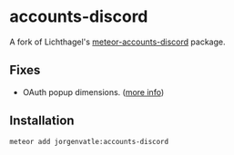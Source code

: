 # accounts-discord

A fork of Lichthagel's [meteor-accounts-discord](https://github.com/Lichthagel/meteor-accounts-discord) package.

## Fixes
 - OAuth popup dimensions. ([more info](https://github.com/Lichthagel/meteor-accounts-discord/pull/3)) 

## Installation
```bash
meteor add jorgenvatle:accounts-discord
```